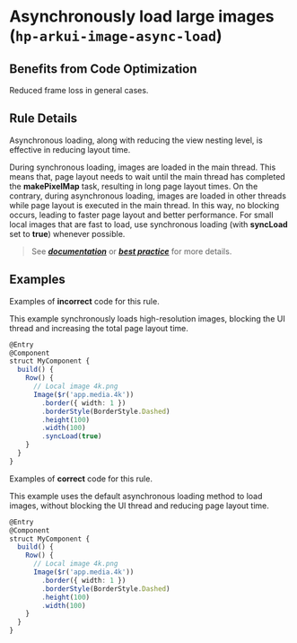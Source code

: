 # Asynchronously load large images (`hp-arkui-image-async-load`)

## Benefits from Code Optimization
Reduced frame loss in general cases.

## Rule Details
Asynchronous loading, along with reducing the view nesting level, is effective in reducing layout time.

During synchronous loading, images are loaded in the main thread. This means that, page layout needs to wait until the main thread has completed the **makePixelMap** task, resulting in long page layout times. On the contrary, during asynchronous loading, images are loaded in other threads while page layout is executed in the main thread. In this way, no blocking occurs, leading to faster page layout and better performance. For small local images that are fast to load, use synchronous loading (with **syncLoad** set to **true**) whenever possible. 

> See [***documentation***](https://developer.huawei.com/consumer/{{region}}/doc/harmonyos-guides-{{apiVersion}}/ide_hp-arkui-image-async-load-{{apiVersion}}) or [***best practice***](https://developer.huawei.com/consumer/cn/doc/best-practices-V5/bpta-click-to-click-response-optimization-V5#section6120161911126) for more details.

## Examples

Examples of **incorrect** code for this rule.

This example synchronously loads high-resolution images, blocking the UI thread and increasing the total page layout time.

```ts
@Entry
@Component
struct MyComponent {
  build() {
    Row() {
      // Local image 4k.png
      Image($r('app.media.4k'))
        .border({ width: 1 })
        .borderStyle(BorderStyle.Dashed)
        .height(100)
        .width(100)
        .syncLoad(true)
    }
  }
}
```

Examples of **correct** code for this rule.

This example uses the default asynchronous loading method to load images, without blocking the UI thread and reducing page layout time.

```ts
@Entry
@Component
struct MyComponent {
  build() {
    Row() {
      // Local image 4k.png
      Image($r('app.media.4k'))
        .border({ width: 1 })
        .borderStyle(BorderStyle.Dashed)
        .height(100)
        .width(100)
    }
  }
}
```